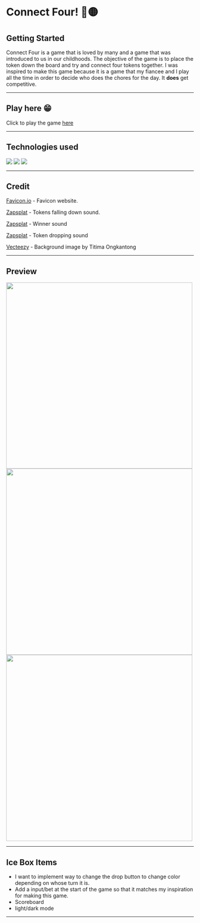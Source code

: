 # Connect Four! 🔴🟡
## Getting Started
Connect Four is a game that is loved by many and a game that was introduced to us in our childhoods. The objective of the game is to place the token down the board and try and connect four tokens together. I was inspired to make this game because it is a game that my fiancee and I play all the time in order to decide who does the chores for the day. It **does** get competitive.
***

## Play here 😁
Click to play the game [here](https://connectfouruo.surge.sh/)
***
## Technologies used
![](https://img.shields.io/badge/JavaScript-F7DF1E?style=for-the-badge&logo=javascript&logoColor=black)
![](https://img.shields.io/badge/HTML5-E34F26?style=for-the-badge&logo=html5&logoColor=white)
![](https://img.shields.io/badge/CSS3-1572B6?style=for-the-badge&logo=css3&logoColor=white)
***
## Credit
[Favicon.io](https://favicon.io/) - Favicon website.

[Zapsplat](https://www.zapsplat.com/music/a-few-safety-pins-drop-into-small-card-box-1/) - Tokens falling down sound.

[Zapsplat](https://www.zapsplat.com/music/party-horn-blow-paper-tube-roll-out-1/) - Winner sound

[Zapsplat](https://www.zapsplat.com/music/ar-15-m4-rifle-carbine-semi-automatic-assault-rifle-223-5-56x45-drop-bolt-empty-mag/) - Token dropping sound

[Vecteezy](https://www.vecteezy.com/photo/2632227-sound-waves-oscillating-dark-light) - Background image by Titima Ongkantong
***
## Preview
<img src="https://i.imgur.com/j6kOciW.png" width="500px"> 
<img src="https://i.imgur.com/aubbN6i.png" width="500px"> 
<img src="https://i.imgur.com/ZhZci2V.png" width="500px"> 

***

## Ice Box Items
- I want to implement way to change the drop button to change color depending on whose turn it is.
- Add a input/bet at the start of the game so that it matches my inspiration for making this game.
- Scoreboard
- light/dark mode

***
